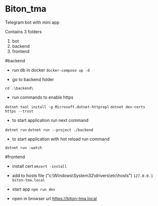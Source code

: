 # Biton_tma
 Telegram bot with mini app

 Contains 3 folders
 1. bot
 2. backend
 3. frontend

#backend
- run db in docker
```docker-compose up -d```

- go to backend folder

```cd .\backend\```

- run commands to enable https

```dotnet tool install -g Microsoft.dotnet-httprepl```
```dotnet dev-certs https --trust```

- to start application run next command

```dotnet run```
```dotnet run --project ./backend```

- to start application with hot reload run command

```dotnet run -watch```


#frontend

- install cert 
```mkcert -install```

- add to hosts file ("c:\Windows\System32\drivers\etc\hosts")
```127.0.0.1 biton-tma.local```

- start app
```npm run dev```

- open in browser url https://biton-tma.local


